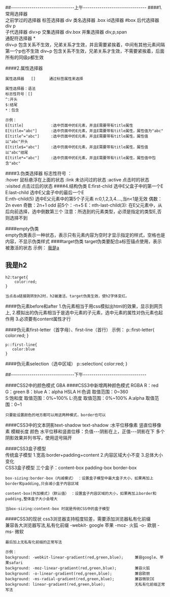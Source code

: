 ##-------------------------------上午------------------------------- 
####1.常用选择器  
	之前学过的选择器 
	标签选择器						div 
	类名选择器						.box 
	id选择器							#box 
	后代选择器						div p  
	子代选择器						div>p
    交集选择器						div.box 
	并集选择器						div,p,span  
	通配符选择器						*   
	div+p  包含关系不生效，兄弟关系才生效，并且需要紧挨着，中间有其他元素间隔第一个p也不生效
    div~p  包含关系不生效，兄弟关系才生效，不需要紧挨着，后面所有的同级p都生效
	
####2.属性选择器 

	属性选择器	[]	  	通过标签属性来选择

	属性选择器：语法 
	标志性符号：[] 
	^:开头 
	$:结尾  
	*：包含 
	
	示例： 
	E[title]			:选中页面中的E元素，并且E需要带有title属性 
	E[title="abc"]		:选中页面中的E元素，并且E需要带有title属性，属性值为"abc" 
	E[title^="abc"]		:选中页面中的E元素，并且E需要带有title属性，属性值以"abc"开头 
	E[title$="abc"]		:选中页面中的E元素，并且E需要带有title属性，属性值以"abc"结尾 
	E[title*="abc"]		:选中页面中的E元素，并且E需要带有title属性，属性值中包含"abc"  
####3.伪类选择器 
	标志性符号	：	
	:hover		鼠标悬浮在上面的状态
	:link 		未访问过的状态	
	:active 	点击时的状态
	:visited	点击过后的状态 
####4.结构伪类 
	E:first-child			选中E父盒子中的第一个E 
	E:last-child			选中E父盒子中的最后一个E  
	E:nth-child(5)			选中E父元素中的第5个子元素 
	  n:0,1,2,3,4....,当n<1是无效 
	偶数：2n even 
	奇数：2n+1 odd 
	前5个：-n+5 
	E：nth-last-child(3):	在E父元素中，从后向前选择，选中倒数第三个 
	注意：所选到的元素类型，必须是指定的类型E,否则选择不到 

####empty伪类   
	empty伪类表示一种状态，表示只有元素内容为空时才显示指定的样式，空格也是内容，不显示伪类样式
####target伪类 
	target伪类要配合a标签锚点使用，表示被激活的状态 
	示例：
	<a href="#title">我是a</a>
	<h2 id="title">我是h2</h2>
 
	h2:target{
		color:red;
	}
	
	当点击a链接跳转到h2时，h2被激活，target伪类生效，使h2字体变红。 

####伪元素before和after 
	1.伪元素相当于用css模拟出html的效果，显示到网页上,
    2.模拟出的伪元素相当于是选中元素的子元素，选中元素的属性对伪元素也起作用
    3.必须要有content属性才行 

####伪元素first-letter（首字母）、first-line（首行） 
	示例：
	p::first-letter{
	   color:red;
	} 

	p::first-line{
	   color:blue
	}
####伪元素selection（选中区域）
	p::selection{
	   color:red;
	}
		
	

##-------------------------------下午------------------------------- 

####CSS2中的颜色模式
	GBA 
####CSS3中新增两种颜色模式 
	RGBA 
		R：red 
		G：green 
		B：blue 
		A：alpha 
	HSLA 
		H:色调 		取值范围：0~360	
		S:饱和度		取值范围：0%~100%
		L:亮度 		取值范围：0%~100%
		A:alpha 	取值范围：0~1

	只要能设置颜色的地方都可以用这两种模式，border也可以   
####CSS3中的文本阴影text-shadow 
		text-shadow :水平位移像素 竖直位移像素 模糊长度 颜色
        水平位移和竖直位移：负值---阴影在上，正值---阴影在下
        多个阴影效果并列书写，使用逗号隔开 

####CSS3盒子模型  
	传统盒子模型 
	1.宽高:border+padding+content 
	2.内容区域大小不变 
	3.总体大小变化  
	CSS3盒子模型 
	三个盒子：content-box padding-box border-box 

	box-sizing:border-box（内减模式）	：设置盒子模型中最大盒子大小，如果再加上border和padding,只会减小盒子内容区域 

	content-box(外加模式)（默认值） ：设置盒子内容区域的大小，如果再加上border和padding,整体盒子大小会增大

	当box-sizing:content-box 时就是传统CSS中的盒子模型 

####CSS3的现状 
	css3浏览器支持程度较差，需要添加浏览器私有化前缀  
    兼容各大浏览器写法,私有化前缀
    -webkit-       google 苹果
    -moz-          火狐
    -o-            欧朋
    -ms-           微软  

	最后加上无私有化前缀的正常写法 

	示例： 
    background: -webkit-linear-gradient(red,green,blue);     兼容google、苹果safari
    background: -moz-linear-gradient(red,green,blue);		 兼容火狐 
    background: -o-linear-gradient(red,green,blue);		     兼容欧朋 
    background: -ms-radial-gradient(red,green,blue);		 兼容微软IE
    background: linear-gradient(red,green,blue);			 无私有化前缀正常写法


            